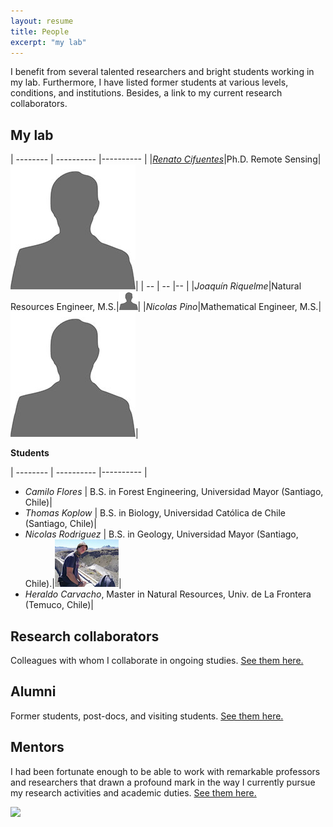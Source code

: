 ```yaml
---
layout: resume
title: People
excerpt: "my lab"
---
```


I benefit from several talented researchers and bright students working in my lab.  Furthermore, I have listed former students at various levels, conditions, and institutions. Besides, a link to my current research collaborators. 

## My lab



| -------- | ---------- |---------- |
|*[Renato Cifuentes](https://www.researchgate.net/profile/Renato_Cifuentes)*|Ph.D. Remote Sensing|![](images/bio-photo_Ori.jpg)|
| -- | -- |-- |
|*Joaquín Riquelme*|Natural Resources Engineer, M.S.|![](images/bioNN.jpg)|
|*Nicolas Pino*|Mathematical Engineer, M.S.|![](images/bio-photo_Ori.jpg)|

__Students__

| -------- | ---------- |---------- |
* *Camilo Flores* | B.S. in Forest Engineering, Universidad Mayor (Santiago, Chile)|
* *Thomas Koplow* | B.S. in Biology, Universidad Católica de Chile (Santiago, Chile)|
* *Nicolas Rodriguez* | B.S. in Geology, Universidad Mayor (Santiago, Chile).|![](images/nicoR.jpg)|
* *Heraldo Carvacho*, Master in Natural Resources, Univ. de La Frontera (Temuco, Chile)|


## Research collaborators
Colleagues with whom I collaborate in ongoing studies. [See them here.](./collabora.md)

## Alumni

Former students, post-docs, and visiting students. [See them here.](./alumni.md)

## Mentors

I had been fortunate enough to be able to work with remarkable professors and researchers that drawn a profound mark in the way I currently pursue my research activities and academic duties. [See them here.](./mentors.md)

![](images/groupRuca.jpg)

<!-- ### Footer
Our lab investigates how forest ecosystems change through time. We use both mathematical, theoretical, statistical and empirical approaches to address several research questions related to the development of forests; tree allometry; the scaling of tree-level processes to ecosystems; and the building of forest growth model. Our research also includes the long-term monitoring of the temperate forests in southern Chile.
![](images/groupRuca.jpg){width=200px height=200px}
![](images/droneYo.JPG)
![Kitten](images/groupRuca.jpg){:height="36px" width="36px"}
__Postdoc__
* *Renato Cifuentes*, Ph.D.
__Research assistants__
* *Joaquín Riquelme*, Natural Resources Engineer, M.S.
* *Nicolas Pino*, Mathematical Engineer.
__Visiting graduate students__
* *Patricio Ojeda*, Doctoral program in Forest Sciences, Universidad Austral de Chile (Valdivia, Chile)
![Kitten](images/groupRuca.jpg){ width=50%}
<img src="images/groupRuca.jpg" alt="drawing" width="200"/>
Last updated: August 2020 -->
